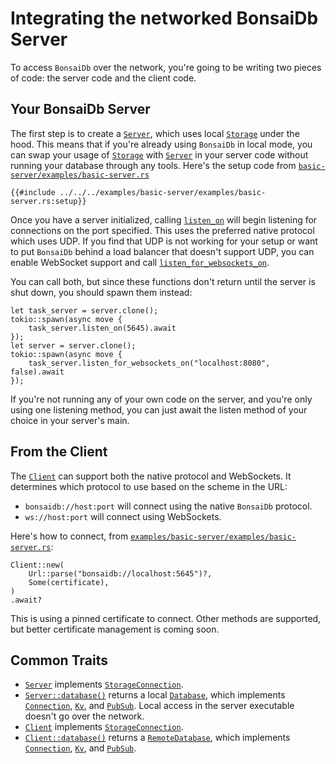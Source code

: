 # Integrating the networked BonsaiDb Server

To access `BonsaiDb` over the network, you're going to be writing two pieces of code: the server code and the client code.

## Your BonsaiDb Server

The first step is to create a [`Server`][storage], which uses local [`Storage`][storage] under the hood. This means that if you're already using `BonsaiDb` in local mode, you can swap your usage of [`Storage`][storage] with [`Server`][server] in your server code without running your database through any tools. Here's the setup code from [`basic-server/examples/basic-server.rs`](https://github.com/khonsulabs/bonsaidb/blob/main/examples/basic-server/examples/basic-server.rs)

```rust,noplayground,no_run
{{#include ../../../examples/basic-server/examples/basic-server.rs:setup}}
```

Once you have a server initialized, calling [`listen_on`](https://dev.bonsaidb.io/main/bonsaidb/server/struct.CustomServer.html#method.listen_on) will begin listening for connections on the port specified. This uses the preferred native protocol which uses UDP. If you find that UDP is not working for your setup or want to put `BonsaiDb` behind a load balancer that doesn't support UDP, you can enable WebSocket support and call [`listen_for_websockets_on`](https://dev.bonsaidb.io/main/bonsaidb/server/struct.CustomServer.html#method.listen_for_websockets_on).

You can call both, but since these functions don't return until the server is shut down, you should spawn them instead:

```rust,noplayground,no_run
let task_server = server.clone();
tokio::spawn(async move {
    task_server.listen_on(5645).await
});
let server = server.clone();
tokio::spawn(async move {
    task_server.listen_for_websockets_on("localhost:8080", false).await
});
```

If you're not running any of your own code on the server, and you're only using one listening method, you can just await the listen method of your choice in your server's main.

<!-- TODO: Certificates -->

## From the Client

The [`Client`][client] can support both the native protocol and WebSockets. It determines which protocol to use based on the scheme in the URL:

* `bonsaidb://host:port` will connect using the native `BonsaiDb` protocol.
* `ws://host:port` will connect using WebSockets.

Here's how to connect, from [`examples/basic-server/examples/basic-server.rs`](https://github.com/khonsulabs/bonsaidb/blob/main/examples/basic-server/examples/basic-server.rs):

```rust,noplayground,no_run
Client::new(
    Url::parse("bonsaidb://localhost:5645")?,
    Some(certificate),
)
.await?
```

This is using a pinned certificate to connect. Other methods are supported, but better certificate management is coming soon.

<!-- TODO: Certificates -->

## Common Traits

* [`Server`][server] implements [`StorageConnection`](../traits/storage_connection.md).
* [`Server::database()`](https://dev.bonsaidb.io/main/bonsaidb/server/struct.CustomServer.html#method.database) returns a local [`Database`](https://dev.bonsaidb.io/main/bonsaidb/local/struct.Database.html), which implements [`Connection`](../traits/connection.md), [`Kv`](../traits/kv.md), and [`PubSub`](../traits/kv.md). Local access in the server executable doesn't go over the network.
* [`Client`][client] implements [`StorageConnection`](../traits/storage_connection.md).
* [`Client::database()`](https://dev.bonsaidb.io/main/bonsaidb/client/struct.Client.html#method.database) returns a [`RemoteDatabase`](https://dev.bonsaidb.io/main/bonsaidb/client/struct.RemoteDatabase.html), which implements [`Connection`](../traits/connection.md), [`Kv`](../traits/kv.md), and [`PubSub`](../traits/kv.md).

[server]: https://dev.bonsaidb.io/main/bonsaidb/server/type.Server.html
[storage]: https://dev.bonsaidb.io/main/bonsaidb/local/struct.Storage.html
[client]: https://dev.bonsaidb.io/main/bonsaidb/client/struct.Client.html
